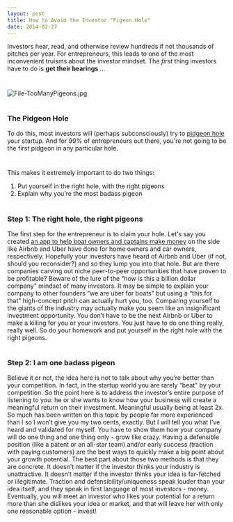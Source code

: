 ```yaml
---
layout: post
title: How to Avoid the Investor "Pigeon Hole"
date: 2014-02-27
---
```

Investors hear, read, and otherwise review hundreds if not thousands of pitches per year. For entrepreneurs, this leads to one of the most inconvenient truisms about the investor mindset. The _first_ thing investors have to do is **get their bearings** …

# 

![File-TooManyPigeons.jpg](http://postachio-images.s3-website-us-east-1.amazonaws.com/1251fcc4a3adb1166ab78463fdc2fa7e.jpg)

# 

### The Pidgeon Hole

To do this, most investors will (perhaps subconsciously) try to [pidgeon hole](http://en.m.wikipedia.org/wiki/Pigeonhole_principle) your startup. And for 99% of entrepreneurs out there, you're not going to be the first pidgeon in any particular hole.

# 

This makes it extremely important to do two things:  
1. Put yourself in the right hole, with the right pigeons  
2. Explain why you’re the most badass pigeon

# 

### Step 1: The right hole, the right pigeons

The first step for the entrepreneur is to claim your hole. Let's say you created [an app to help boat owners and captains make money](http://techcrunch.com/2014/09/13/sailo-launch/) on the side like Airbnb and Uber have done for home owners and car owners, respectively. Hopefully your investors have heard of Airbnb and Uber (if not, should you reconsider?) and so they lump you into that hole. But are there companies carving out niche peer-to-peer opportunities that have proven to be profitable? Beware of the lure of the “how is this a billion dollar company" mindset of many investors. It may be simple to explain your company to other founders “we are uber for boats" but using a “this for that" high-concept pitch can actually hurt you, too. Comparing yourself to the giants of the industry may actually make you seem like an insignificant investment opportunity. You don’t have to be the next Airbnb or Uber to make a killing for you or your investors. You just have to do one thing really, really well. So do your homework and put yourself in the right hole with the right pigeons.

# 

### Step 2: I am one badass pigeon

Believe it or not, the idea here is not to talk about why you’re better than your competition. In fact, in the startup world you are rarely “beat" by your competition. So the point here is to address the investor’s entire purpose of listening to you: he or she wants to know how your business will create a meaningful return on their investment. Meaningful usually being at least 2x. So much has been written on this topic by people far more experienced than I so I won’t give you my two cents, exactly. But I will tell you what I’ve heard and validated for myself. You have to show them how your company will do one thing and one thing only - grow like crazy. Having a defensible position (like a patent or an all-star team) and/or early success (traction with paying customers) are the best ways to quickly make a big point about your growth potential. The best part about those two methods is that they are concrete. It doesn’t matter if the investor thinks your industry is unattractive. It doesn’t matter if the investor thinks your idea is far-fetched or illegitimate. Traction and defensibility/uniqueness speak louder than your idea itself, and they speak in first language of most investors - money. Eventually, you will meet an investor who likes your potential for a return more than she dislikes your idea or market, and that will leave her with only one reasonable option - invest!

